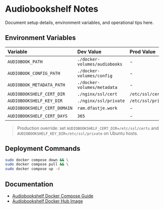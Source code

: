 # Audiobookshelf Notes

Document setup details, environment variables, and operational tips here.

## Environment Variables

| Variable                     | Dev Value                     | Prod Value          |
| :--------------------------- | :---------------------------- | :------------------ |
| `AUDIOBOOK_PATH`             | `./docker-volumes/audiobooks` | -                   |
| `AUDIOBOOK_CONFIG_PATH`      | `./docker-volumes/config`     | -                   |
| `AUDIOBOOK_METADATA_PATH`    | `./docker-volumes/metadata`   | -                   |
| `AUDIOBOOKSHELF_CERT_DIR`    | `./nginx/ssl/cert`            | `/etc/ssl/certs`    |
| `AUDIOBOOKSHELF_KEY_DIR`     | `./nginx/ssl/private`         | `/etc/ssl/private`  |
| `AUDIOBOOKSHELF_CERT_DOMAIN` | `ram.dfastje.work`            | -                   |
| `AUDIOBOOKSHELF_CERT_DAYS`   | `365`                         | -                   |

> Production override: set `AUDIOBOOKSHELF_CERT_DIR=/etc/ssl/certs` and `AUDIOBOOKSHELF_KEY_DIR=/etc/ssl/private` on Ubuntu hosts.

## Deployment Commands

```bash
sudo docker compose down && \
sudo docker compose pull && \
sudo docker compose up -d
```

## Documentation

- [Audiobookshelf Docker Compose Guide](https://www.audiobookshelf.org/docs/#docker-compose-install)
- [Audiobookshelf Docker Hub Image](https://hub.docker.com/r/advplyr/audiobookshelf)
